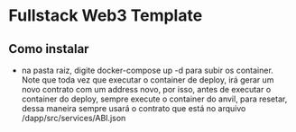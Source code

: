 # Fullstack Web3 Template


## Como instalar

- na pasta raiz, digite docker-compose up -d para subir os container. Note que toda vez que executar o container de deploy, irá gerar um novo contrato com um address novo, por isso, antes de executar o container do deploy, sempre execute o container do anvil, para resetar, dessa maneira sempre usará o contrato que está no arquivo /dapp/src/services/ABI.json
